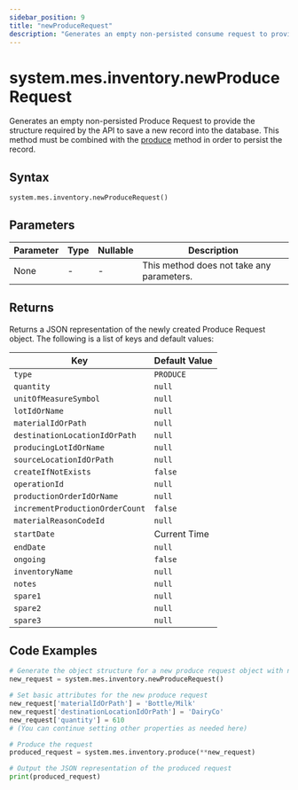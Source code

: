 ```yaml
---
sidebar_position: 9
title: "newProduceRequest"
description: "Generates an empty non-persisted consume request to provide the structure to save a new record into the database."
---
```


# system.mes.inventory.newProduceRequest

Generates an empty non-persisted Produce Request to provide the structure required by the API to save a new record into the database.
This method must be combined with the [produce](./produce) method in order to persist the record.

## Syntax

```python
system.mes.inventory.newProduceRequest()
```

## Parameters

| Parameter | Type | Nullable | Description                               |
|-----------|------|----------|-------------------------------------------|
| None      | -    | -        | This method does not take any parameters. |

## Returns

Returns a JSON representation of the newly created Produce Request object. The following is a list of keys and default values:

| Key                             | Default Value |
|---------------------------------|---------------|
| `type`                          | `PRODUCE`     |
| `quantity`                      | `null`        |
| `unitOfMeasureSymbol`           | `null`        |
| `lotIdOrName`                   | `null`        |
| `materialIdOrPath`              | `null`        |
| `destinationLocationIdOrPath`   | `null`        |
| `producingLotIdOrName`          | `null`        |
| `sourceLocationIdOrPath`        | `null`        |
| `createIfNotExists`             | `false`       |
| `operationId`                   | `null`        |
| `productionOrderIdOrName`       | `null`        |
| `incrementProductionOrderCount` | `false`       |
| `materialReasonCodeId`          | `null`        |
| `startDate`                     | Current Time  |
| `endDate`                       | `null`        |
| `ongoing`                       | `false`       |
| `inventoryName`                 | `null`        |
| `notes`                         | `null`        |
| `spare1`                        | `null`        |
| `spare2`                        | `null`        |
| `spare3`                        | `null`        |

## Code Examples

```python
# Generate the object structure for a new produce request object with no initial arguments
new_request = system.mes.inventory.newProduceRequest()

# Set basic attributes for the new produce request
new_request['materialIdOrPath'] = 'Bottle/Milk'
new_request['destinationLocationIdOrPath'] = 'DairyCo'
new_request['quantity'] = 610
# (You can continue setting other properties as needed here)

# Produce the request
produced_request = system.mes.inventory.produce(**new_request)

# Output the JSON representation of the produced request
print(produced_request)
```
